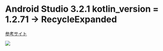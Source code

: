 # Android Studio 3.2.1 kotlin_version = 1.2.71 -> RecycleExpanded


[参考サイト](http://sakura-bird1.hatenablog.com/entry/2017/04/26/003155)


![](https://user-images.githubusercontent.com/16457165/50547747-56eafa80-0c83-11e9-8c1d-22abb062d77c.gif)
